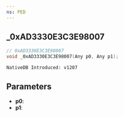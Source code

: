 ```yaml
---
ns: PED
---
```

## _0xAD3330E3C3E98007

```c
// 0xAD3330E3C3E98007
void _0xAD3330E3C3E98007(Any p0, Any p1);
```

```
NativeDB Introduced: v1207
```

## Parameters
* **p0**:
* **p1**:
